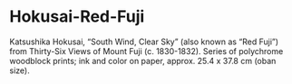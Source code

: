 # Hokusai-Red-Fuji
Katsushika Hokusai, “South Wind, Clear Sky” (also known as “Red Fuji”) from Thirty-Six Views of Mount Fuji (c. 1830-1832). Series of polychrome woodblock prints; ink and color on paper, approx. 25.4 x 37.8 cm (oban size).

